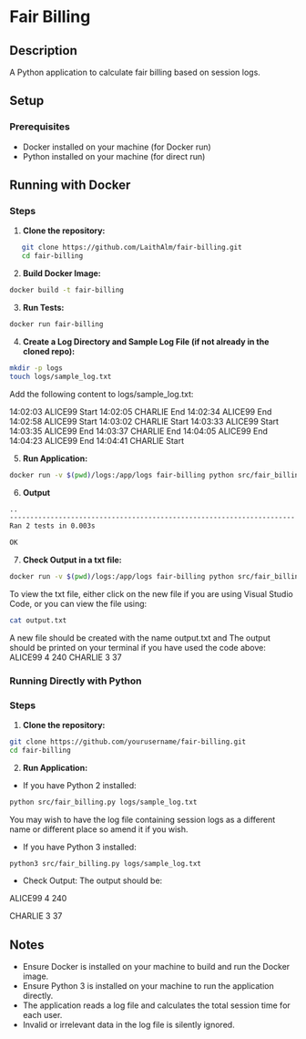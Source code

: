 # Fair Billing

## Description
A Python application to calculate fair billing based on session logs.

## Setup

### Prerequisites
- Docker installed on your machine (for Docker run)
- Python installed on your machine (for direct run)

## Running with Docker
### Steps

1. **Clone the repository:**
```sh
   git clone https://github.com/LaithAlm/fair-billing.git
   cd fair-billing
```

2. **Build Docker Image:**
```sh
docker build -t fair-billing
```

3. **Run Tests:**
```sh
docker run fair-billing
```

4. **Create a Log Directory and Sample Log File (if not already in the cloned repo):**

```sh
mkdir -p logs
touch logs/sample_log.txt
```
Add the following content to logs/sample_log.txt:

14:02:03 ALICE99 Start
14:02:05 CHARLIE End
14:02:34 ALICE99 End
14:02:58 ALICE99 Start
14:03:02 CHARLIE Start
14:03:33 ALICE99 Start
14:03:35 ALICE99 End
14:03:37 CHARLIE End
14:04:05 ALICE99 End
14:04:23 ALICE99 End
14:04:41 CHARLIE Start

5. **Run Application:**
```sh
docker run -v $(pwd)/logs:/app/logs fair-billing python src/fair_billing.py /app/logs/sample_log.txt
```

6. **Output**
```sh
..
----------------------------------------------------------------------
Ran 2 tests in 0.003s

OK
```

7. **Check Output in a txt file:**
```sh
docker run -v $(pwd)/logs:/app/logs fair-billing python src/fair_billing.py /app/logs/sample_log.txt > output.txt
```
To view the txt file, either click on the new file if you are using Visual Studio Code, or you can view the file using:
```sh
cat output.txt
```

A new file should be created with the name output.txt and The output should be printed on your terminal if you have used the code above:
ALICE99 4 240
CHARLIE 3 37


### Running Directly with Python
### Steps


1. **Clone the repository:**

```sh
git clone https://github.com/yourusername/fair-billing.git
cd fair-billing
```

2. **Run Application:**
- If you have Python 2 installed:
```sh
python src/fair_billing.py logs/sample_log.txt
```
You may wish to have the log file containing session logs as a different name or different place so amend it if you wish.

- If you have Python 3 installed:
```sh
python3 src/fair_billing.py logs/sample_log.txt
```
- Check Output:
The output should be:

ALICE99 4 240

CHARLIE 3 37

## Notes
- Ensure Docker is installed on your machine to build and run the Docker image.
- Ensure Python 3 is installed on your machine to run the application directly.
- The application reads a log file and calculates the total session time for each user.
- Invalid or irrelevant data in the log file is silently ignored.













